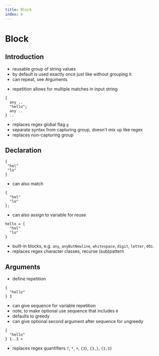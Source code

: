```yaml
---
title: Block
index: 6
---
```

# Block



## Introduction

- reusable group of string values
- by default is used exactly once just like without grouping it
- can repeat, see Arguments
<!-- todo: does this really cover all grouping functionality of regex? -->
- repetition allows for multiple matches in input string

```
{
  any ..
  "hello";
  any ..
} ..
```

- replaces regex global flag `g`
- separate syntax from capturing group, doesn't mix up like regex
- replaces non-capturing group



## Declaration

```
{
 "hel"
 "lo"
}
```

- can also match

```
{
  "hel"
  "lo"
};
```

- can also assign to variable for reuse

```
hello = {
  "hel"
  "lo"
}
```

- built-in blocks, e.g. `any`, `anyButNewline`, `whitespace`, `digit`, `letter`, etc.
- replaces regex character classes, recurse (sub)pattern



## Arguments

- define repetition

```
{
  "hello"
} 3
```

- can give sequence for variable repetition
- note, to make optional use sequence that includes `0`
- defaults to greedy
- can give optional second argument after sequence for ungreedy

```
{
  "hello"
} 1..3 <
```

- replaces regex quantifiers `?`, `*`, `+`, `{3}`, `{3,}`, `{1,3}` 
